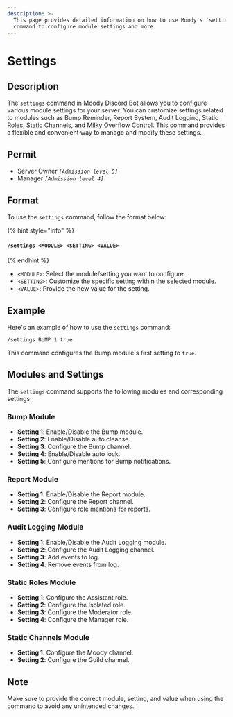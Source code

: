 ```yaml
---
description: >-
  This page provides detailed information on how to use Moody's `settings`
  command to configure module settings and more.
---
```


# Settings

## Description

The `settings` command in Moody Discord Bot allows you to configure various module settings for your server. You can customize settings related to modules such as Bump Reminder, Report System, Audit Logging, Static Roles, Static Channels, and Milky Overflow Control. This command provides a flexible and convenient way to manage and modify these settings.

## Permit

* Server Owner _`[Admission level 5]`_
* Manager _`[Admission level 4]`_

## Format

To use the `settings` command, follow the format below:

{% hint style="info" %}
#### `/settings <MODULE> <SETTING> <VALUE>`
{% endhint %}

* `<MODULE>`: Select the module/setting you want to configure.
* `<SETTING>`: Customize the specific setting within the selected module.
* `<VALUE>`: Provide the new value for the setting.

## Example

Here's an example of how to use the `settings` command:

```
/settings BUMP 1 true
```

This command configures the Bump module's first setting to `true`.

## Modules and Settings

The `settings` command supports the following modules and corresponding settings:

### Bump Module

* **Setting 1**: Enable/Disable the Bump module.
* **Setting 2**: Enable/Disable auto cleanse.
* **Setting 3**: Configure the Bump channel.
* **Setting 4**: Enable/Disable auto lock.
* **Setting 5**: Configure mentions for Bump notifications.

### Report Module

* **Setting 1**: Enable/Disable the Report module.
* **Setting 2**: Configure the Report channel.
* **Setting 3**: Configure role mentions for reports.

### Audit Logging Module

* **Setting 1**: Enable/Disable the Audit Logging module.
* **Setting 2**: Configure the Audit Logging channel.
* **Setting 3**: Add events to log.
* **Setting 4**: Remove events from log.

### Static Roles Module

* **Setting 1**: Configure the Assistant role.
* **Setting 2**: Configure the Isolated role.
* **Setting 3**: Configure the Moderator role.
* **Setting 4**: Configure the Manager role.

### Static Channels Module

* **Setting 1**: Configure the Moody channel.
* **Setting 2**: Configure the Guild channel.

## Note

Make sure to provide the correct module, setting, and value when using the command to avoid any unintended changes.
